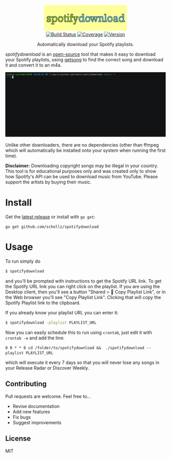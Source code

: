 <p align="center">
<img
    src=".github/logo.png"
    width="260" border="0" alt="spotifydownload">
<br>
<a href="https://travis-ci.org/schollz/spotifydownload"><img
src="https://img.shields.io/travis/schollz/spotifydownload.svg?style=flat-square"
alt="Build Status"></a> 
<a href="https://gocover.io/github.com/schollz/getsong"><img src="https://img.shields.io/badge/coverage-82%25-brightgreen.svg?style=flat-square" alt="Coverage"></a>
<a
href="https://github.com/schollz/spotifydownload/releases/latest"><img
src="https://img.shields.io/badge/version-0.7.1-brightgreen.svg?style=flat-square"
alt="Version"></a> </p>

<p align="center">Automatically download your Spotify playlists.</p>

*spotifydownload* is an [open-source](https://github.com/schollz/spotifydownload) tool that makes it easy to download your Spotify playlists, using [getsong](https://github.com/schollz/getsong) to find the correct song and download it and convert it to an m4a.

![Example](.github/1.gif)

Unlike other downloaders, there are no dependencies (other than ffmpeg which will automatically be installed onto your system when running the first time).

**Disclaimer:** Downloading copyright songs may be illegal in your country. This tool is for educational purposes only and was created only to show how Spotify's API can be used to download music from YouTube. Please support the artists by buying their music.



# Install

Get the [latest release](https://github.com/schollz/spotifydownload/releases/latest) or install with `go get`:

```
go get github.com/schollz/spotifydownload
```

# Usage


To run simply do

```bash
$ spotifydownload
```

and you'll be prompted with instructions to get the Spotify URL link. To get the Spotify URL link you can right click on the playlist. If you are using the Desktop client, then you'll see a button "Shared > 🔗 Copy Playlist Link", or in the Web browser you'll see "Copy Playlist Link". Clicking that will copy the Spotify Playlist link to the clipboard.


If you already know your playlist URL you can enter it:

```bash
$ spotifydownload -playlist PLAYLIST_URL
```

Now you can easily schedule this to run using `crontab`, just edit it with `crontab -e` and add the line:

```
0 0 * * 0 cd /folder/to/spotifydownload &&  ./spotifydownload --playlist PLAYLIST_URL
```

which will execute it every 7 days so that you will never lose any songs in your Release Radar or Discover Weekly.

## Contributing

Pull requests are welcome. Feel free to...

- Revise documentation
- Add new features
- Fix bugs
- Suggest improvements


## License

MIT

